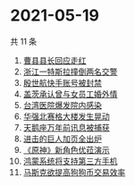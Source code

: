 # 2021-05-19

共 11 条

<!-- BEGIN -->
<!-- 最后更新时间 Wed May 19 2021 03:18:53 GMT+0800 (China Standard Time) -->

1. [曹县县长回应走红](https://www.zhihu.com/search?q=曹县)
2. [浙江一特斯拉撞倒两名交警](https://www.zhihu.com/search?q=特斯拉)
3. [殷世航快手账号被封禁](https://www.zhihu.com/search?q=殷世航)
4. [盖茨承认曾与女员工婚外情](https://www.zhihu.com/search?q=比尔盖茨)
5. [台湾医院爆发院内感染](https://www.zhihu.com/search?q=台湾疫情)
6. [华强北赛格大楼发生晃动](https://www.zhihu.com/search?q=华强北)
7. [天鹅座万年前讯息被捕获](https://www.zhihu.com/search?q=天鹅座)
8. [进击的巨人加页全出炉](https://www.zhihu.com/search?q=进击的巨人)
9. [《原神》新角色优菈演示](https://www.zhihu.com/search?q=原神)
10. [鸿蒙系统将支持第三方手机](https://www.zhihu.com/search?q=鸿蒙系统)
11. [马斯克欲提高狗狗币交易效率](https://www.zhihu.com/search?q=马斯克)

<!-- END -->
